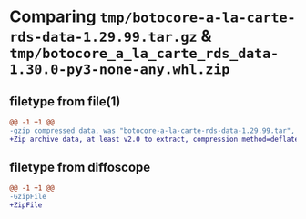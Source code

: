 # Comparing `tmp/botocore-a-la-carte-rds-data-1.29.99.tar.gz` & `tmp/botocore_a_la_carte_rds_data-1.30.0-py3-none-any.whl.zip`

## filetype from file(1)

```diff
@@ -1 +1 @@
-gzip compressed data, was "botocore-a-la-carte-rds-data-1.29.99.tar", last modified: Sat Mar 25 01:23:03 2023, max compression
+Zip archive data, at least v2.0 to extract, compression method=deflate
```

## filetype from diffoscope

```diff
@@ -1 +1 @@
-GzipFile
+ZipFile
```

